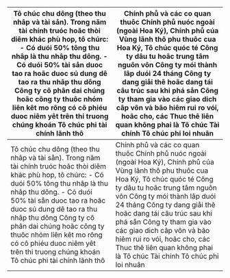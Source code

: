 | Tô chúc chu dông (theo thu nhâp và tài sån). Trong năm tài chính truóc hoãc thòi diêm khác phù hop, tô chúrc: - Có duói 50% tông thu nhâp là thu nhâp thu dông. - Có duói 50% tài sån duoc tao ra hoãc duoc sú dung dê tao ra thu nhâp thu dông Công ty cô phân dai chúng hoãc công ty thuôc nhóm liên kêt mo rông có cô phiéu duoc niêm yêt trên thi truong chúng khoán Tô chúc phi tài chính lãnh thô | Chính phů và các co quan thuôc Chính phů nuóc ngoài (ngoài Hoa Ký), Chính phů cúa Vùng lãnh thô phu thuôc cua Hoa Ký, Tô chúc quóc té Công ty dâu tu hoãc trung tâm nguôn vôn Công ty mói thành lâp duói 24 tháng Công ty dang giåi thê hoãc dang tái câu trúc sau khi phá sån Công ty tham gia vào các giao dich câp vôn và bão hiêm rui ro vói, hoãc cho, các Thuc thê liên quan không phai là Tô chúc Tài chính Tô chúc phi loi nhuân |
| --- | --- |
| Tô chúc chu dông (theo thu nhâp và tài sån). Trong năm tài chính truóc hoãc thòi diêm khác phù hop, tô chúrc: - Có duói 50% tông thu nhâp là thu nhâp thu dông. - Có duói 50% tài sån duoc tao ra hoãc duoc sú dung dê tao ra thu nhâp thu dông Công ty cô phân dai chúng hoãc công ty thuôc nhóm liên kêt mo rông có cô phiéu duoc niêm yêt trên thi truong chúng khoán Tô chúc phi tài chính lãnh thô | Chính phů và các co quan thuôc Chính phů nuóc ngoài (ngoài Hoa Ký), Chính phů cúa Vùng lãnh thô phu thuôc cua Hoa Ký, Tô chúc quóc té Công ty dâu tu hoãc trung tâm nguôn vôn Công ty mói thành lâp duói 24 tháng Công ty dang giåi thê hoãc dang tái câu trúc sau khi phá sån Công ty tham gia vào các giao dich câp vôn và bão hiêm rui ro vói, hoãc cho, các Thuc thê liên quan không phai là Tô chúc Tài chính Tô chúc phi loi nhuân |
